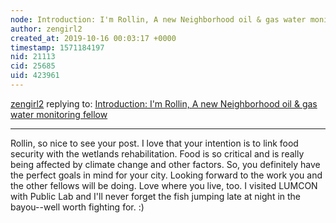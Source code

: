 ```yaml
---
node: Introduction: I'm Rollin, A new Neighborhood oil & gas water monitoring fellow
author: zengirl2
created_at: 2019-10-16 00:03:17 +0000
timestamp: 1571184197
nid: 21113
cid: 25685
uid: 423961
---
```




[zengirl2](../profile/zengirl2) replying to: [Introduction: I'm Rollin, A new Neighborhood oil & gas water monitoring fellow](../notes/rollinrenola/10-08-2019/introduction-i-m-rollin-a-new-neighborhood-oil-gs-water-monitoring-fellow)

----
Rollin, so nice to see your post. I love that your intention is to link food security with the wetlands rehabilitation. Food is so critical and is really being affected by climate change and other factors. So, you definitely have the perfect goals in mind for your city. Looking forward to the work you and the other fellows will be doing. Love where you live, too. I visited LUMCON with Public Lab and I'll never forget the fish jumping late at night in the bayou--well worth fighting for. :)